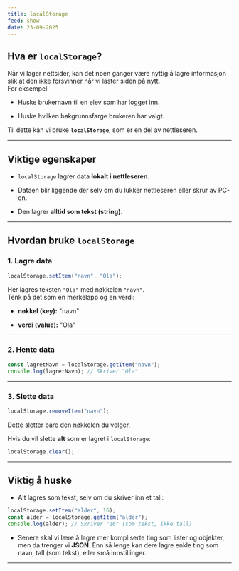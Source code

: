 ```yaml
---
title: localStorage
feed: show
date: 23-09-2025
---
```


## Hva er `localStorage`?

Når vi lager nettsider, kan det noen ganger være nyttig å lagre informasjon slik at den ikke forsvinner når vi laster siden på nytt.  
For eksempel:

- Huske brukernavn til en elev som har logget inn.
    
- Huske hvilken bakgrunnsfarge brukeren har valgt.
    

Til dette kan vi bruke **`localStorage`**, som er en del av nettleseren.

---

## Viktige egenskaper

- `localStorage` lagrer data **lokalt i nettleseren**.
    
- Dataen blir liggende der selv om du lukker nettleseren eller skrur av PC-en.
    
- Den lagrer **alltid som tekst (string)**.
    

---

## Hvordan bruke `localStorage`

### 1. Lagre data

```js
localStorage.setItem("navn", "Ola");
```

Her lagres teksten `"Ola"` med nøkkelen `"navn"`.  
Tenk på det som en merkelapp og en verdi:

- **nøkkel (key):** "navn"
    
- **verdi (value):** "Ola"
    

---

### 2. Hente data

```js
const lagretNavn = localStorage.getItem("navn");
console.log(lagretNavn); // Skriver "Ola"
```

---

### 3. Slette data

```js
localStorage.removeItem("navn");
```

Dette sletter bare den nøkkelen du velger.

Hvis du vil slette **alt** som er lagret i `localStorage`:

```js
localStorage.clear();
```

---

## Viktig å huske

- Alt lagres som tekst, selv om du skriver inn et tall:
    

```js
localStorage.setItem("alder", 16);
const alder = localStorage.getItem("alder");
console.log(alder); // Skriver "16" (som tekst, ikke tall)
```

- Senere skal vi lære å lagre mer kompliserte ting som lister og objekter, men da trenger vi **JSON**. Enn så lenge kan dere lagre enkle ting som navn, tall (som tekst), eller små innstillinger.
    
---